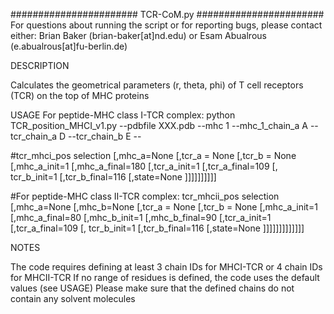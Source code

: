 #######################
TCR-CoM.py
#######################
For questions about running the script or for reporting bugs, please contact either: Brian Baker (brian-baker[at]nd.edu) or Esam Abualrous (e.abualrous[at]fu-berlin.de)

DESCRIPTION

Calculates the geometrical parameters (r, theta, phi) of T cell receptors (TCR) on the top of MHC proteins

USAGE For peptide-MHC class I-TCR complex: 
python TCR_position_MHCI_v1.py --pdbfile XXX.pdb --mhc 1 --mhc_1_chain_a A --tcr_chain_a D --tcr_chain_b E --


#tcr_mhci_pos selection [,mhc_a=None [,tcr_a = None [,tcr_b = None [,mhc_a_init=1 [,mhc_a_final=180 [,tcr_a_init=1 [,tcr_a_final=109 [, tcr_b_init=1 [,tcr_b_final=116 [,state=None ]]]]]]]]]]

#For peptide-MHC class II-TCR complex: tcr_mhcii_pos selection [,mhc_a=None [,mhc_b=None [,tcr_a = None [,tcr_b = None [,mhc_a_init=1 [,mhc_a_final=80 [,mhc_b_init=1 [,mhc_b_final=90 [,tcr_a_init=1 [,tcr_a_final=109 [, tcr_b_init=1 [,tcr_b_final=116 [,state=None ]]]]]]]]]]]]]

NOTES

The code requires defining at least 3 chain IDs for MHCI-TCR or 4 chain IDs for MHCII-TCR
If no range of residues is defined, the code uses the default values (see USAGE)
Please make sure that the defined chains do not contain any solvent molecules
